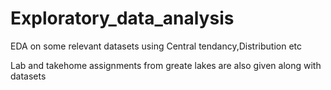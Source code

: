 # Exploratory_data_analysis

EDA on some relevant datasets using
Central tendancy,Distribution etc<br>

Lab and takehome assignments from greate lakes are also given along with datasets<br>



